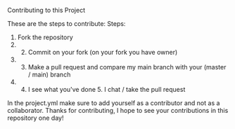 Contributing to this Project


These are the steps to contribute: Steps: 
1. Fork the repository 
2. 2. Commit on your fork (on your fork you have owner) 
3. 3. Make a pull request and compare my main branch with your (master / main) branch 
4. 4. I see what you've done 5. I chat / take the pull request


In the project.yml make sure to add yourself as a contributor and not as a collaborator. Thanks for contributing, I hope to see your contributions in this repository one day!
